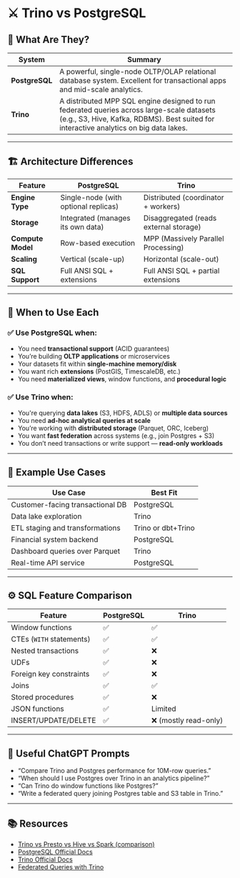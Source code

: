 # ⚔️ Trino vs PostgreSQL

## 🧠 What Are They?

| System     | Summary |
|------------|---------|
| **PostgreSQL** | A powerful, single-node OLTP/OLAP relational database system. Excellent for transactional apps and mid-scale analytics. |
| **Trino**      | A distributed MPP SQL engine designed to run federated queries across large-scale datasets (e.g., S3, Hive, Kafka, RDBMS). Best suited for interactive analytics on big data lakes. |

---

## 🏗️ Architecture Differences

| Feature                  | PostgreSQL                        | Trino                              |
|--------------------------|-----------------------------------|-------------------------------------|
| **Engine Type**          | Single-node (with optional replicas) | Distributed (coordinator + workers) |
| **Storage**              | Integrated (manages its own data) | Disaggregated (reads external storage) |
| **Compute Model**        | Row-based execution               | MPP (Massively Parallel Processing) |
| **Scaling**              | Vertical (scale-up)               | Horizontal (scale-out)             |
| **SQL Support**          | Full ANSI SQL + extensions        | Full ANSI SQL + partial extensions |

---

## 🚀 When to Use Each

### ✅ Use **PostgreSQL** when:

- You need **transactional support** (ACID guarantees)
- You’re building **OLTP applications** or microservices
- Your datasets fit within **single-machine memory/disk**
- You want rich **extensions** (PostGIS, TimescaleDB, etc.)
- You need **materialized views**, window functions, and **procedural logic**

### ✅ Use **Trino** when:

- You're querying **data lakes** (S3, HDFS, ADLS) or **multiple data sources**
- You need **ad-hoc analytical queries at scale**
- You’re working with **distributed storage** (Parquet, ORC, Iceberg)
- You want **fast federation** across systems (e.g., join Postgres + S3)
- You don’t need transactions or write support — **read-only workloads**

---

## 🧪 Example Use Cases

| Use Case                          | Best Fit        |
|----------------------------------|-----------------|
| Customer-facing transactional DB | PostgreSQL      |
| Data lake exploration            | Trino           |
| ETL staging and transformations  | Trino or dbt+Trino |
| Financial system backend         | PostgreSQL      |
| Dashboard queries over Parquet   | Trino           |
| Real-time API service            | PostgreSQL      |

---

## ⚙️ SQL Feature Comparison

| Feature                    | PostgreSQL | Trino |
|----------------------------|------------|--------|
| Window functions           | ✅         | ✅     |
| CTEs (`WITH` statements)   | ✅         | ✅     |
| Nested transactions        | ✅         | ❌     |
| UDFs                       | ✅         | ❌     |
| Foreign key constraints    | ✅         | ❌     |
| Joins                      | ✅         | ✅     |
| Stored procedures          | ✅         | ❌     |
| JSON functions             | ✅         | Limited |
| INSERT/UPDATE/DELETE       | ✅         | ❌ (mostly read-only) |

---

## 🧠 Useful ChatGPT Prompts

- “Compare Trino and Postgres performance for 10M-row queries.”  
- “When should I use Postgres over Trino in an analytics pipeline?”  
- “Can Trino do window functions like Postgres?”  
- “Write a federated query joining Postgres table and S3 table in Trino.”

---

## 📚 Resources

- [Trino vs Presto vs Hive vs Spark (comparison)](https://trino.io/blog/)  
- [PostgreSQL Official Docs](https://www.postgresql.org/docs/)  
- [Trino Official Docs](https://trino.io/docs/current/)  
- [Federated Queries with Trino](https://trino.io/blog/2021/01/21/bi-federation.html)
